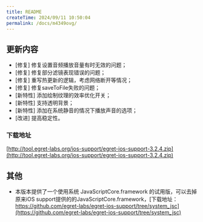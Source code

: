 ```yaml
---
title: README
createTime: 2024/09/11 10:50:04
permalink: /docs/m4349ovg/
---
```

## 更新内容

* [修复] 修复设置音频播放音量有时无效的问题；
* [修复] 修复部分滤镜表现错误的问题；
* [修复] 重写热更新的逻辑，考虑网络断开等情况；
* [修复] 修复saveToFile失败的问题；
* [新特性] 添加绘制纹理的效率优化开关；
* [新特性] 支持透明背景；
* [新特性] 添加在系统静音的情况下播放声音的选项；
* [改进] 提高稳定性。

### 下载地址

[http://tool.egret-labs.org/ios-support/egret-ios-support-3.2.4.zip](http://tool.egret-labs.org/ios-support/egret-ios-support-3.2.4.zip)

## 其他

* 本版本提供了一个使用系统 JavaScriptCore.framework 的试用版，可以去掉原来iOS support提供的的JavaScriptCore.framework，[下载地址：https://github.com/egret-labs/egret-ios-support/tree/system_jsc](https://github.com/egret-labs/egret-ios-support/tree/system_jsc)
